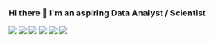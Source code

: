 ### Hi there 👋 I'm an aspiring Data Analyst / Scientist

![](https://img.shields.io/badge/Python-Programming-blue) 
![](https://img.shields.io/badge/NumPy-Scientific%20Computing-9cf)
![](https://img.shields.io/badge/Pandas-Data%20Analysis-9cf) 
![](https://img.shields.io/badge/scikit--learn-Machine%20Learning-orange)
![](https://img.shields.io/badge/SQL-Relational%20Databases-ff69b4)
![](https://img.shields.io/badge/Stata-Statistical%20Software-lightgrey)

